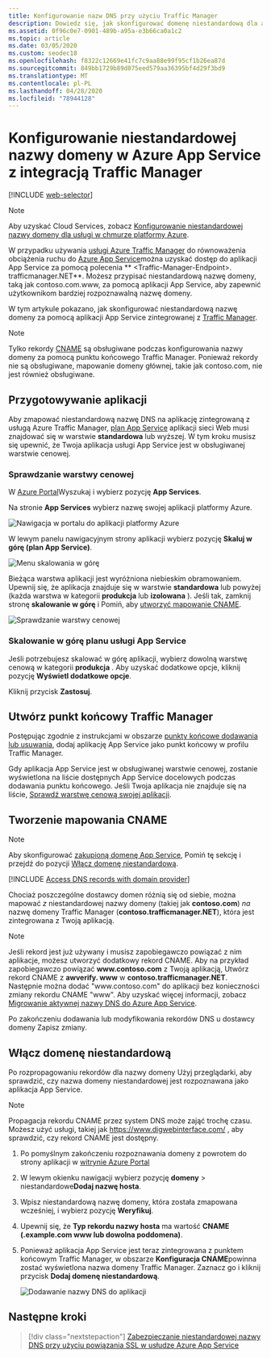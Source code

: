 ```yaml
---
title: Konfigurowanie nazw DNS przy użyciu Traffic Manager
description: Dowiedz się, jak skonfigurować domenę niestandardową dla aplikacji Azure App Service, która integruje się z Traffic Manager na potrzeby równoważenia obciążenia.
ms.assetid: 0f96c0e7-0901-489b-a95a-e3b66ca0a1c2
ms.topic: article
ms.date: 03/05/2020
ms.custom: seodec18
ms.openlocfilehash: f8322c12669e41fc7c9aa88e99f95cf1b26ea87d
ms.sourcegitcommit: 849bb1729b89d075eed579aa36395bf4d29f3bd9
ms.translationtype: MT
ms.contentlocale: pl-PL
ms.lasthandoff: 04/28/2020
ms.locfileid: "78944128"
---
```

# <a name="configure-a-custom-domain-name-in-azure-app-service-with-traffic-manager-integration"></a>Konfigurowanie niestandardowej nazwy domeny w Azure App Service z integracją Traffic Manager

[!INCLUDE [web-selector](../../includes/websites-custom-domain-selector.md)]

> [!NOTE]
> Aby uzyskać Cloud Services, zobacz [Konfigurowanie niestandardowej nazwy domeny dla usługi w chmurze platformy Azure](../cloud-services/cloud-services-custom-domain-name.md).

W przypadku używania [usługi Azure Traffic Manager](/azure/traffic-manager/) do równoważenia obciążenia ruchu do [Azure App Service](overview.md)można uzyskać dostęp do aplikacji App Service za pomocą polecenia ** \<Traffic-Manager-Endpoint>. trafficmanager.NET**. Możesz przypisać niestandardową nazwę domeny, taką jak contoso.com\.www, za pomocą aplikacji App Service, aby zapewnić użytkownikom bardziej rozpoznawalną nazwę domeny.

W tym artykule pokazano, jak skonfigurować niestandardową nazwę domeny za pomocą aplikacji App Service zintegrowanej z [Traffic Manager](../traffic-manager/traffic-manager-overview.md).

> [!NOTE]
> Tylko rekordy [CNAME](https://en.wikipedia.org/wiki/CNAME_record) są obsługiwane podczas konfigurowania nazwy domeny za pomocą punktu końcowego Traffic Manager. Ponieważ rekordy nie są obsługiwane, mapowanie domeny głównej, takie jak contoso.com, nie jest również obsługiwane.
> 

## <a name="prepare-the-app"></a>Przygotowywanie aplikacji

Aby zmapować niestandardową nazwę DNS na aplikację zintegrowaną z usługą Azure Traffic Manager, [plan App Service](https://azure.microsoft.com/pricing/details/app-service/) aplikacji sieci Web musi znajdować się w warstwie **standardowa** lub wyższej. W tym kroku musisz się upewnić, że Twoja aplikacja usługi App Service jest w obsługiwanej warstwie cenowej.

### <a name="check-the-pricing-tier"></a>Sprawdzanie warstwy cenowej

W [Azure Portal](https://portal.azure.com)Wyszukaj i wybierz pozycję **App Services**.

Na stronie **App Services** wybierz nazwę swojej aplikacji platformy Azure.

![Nawigacja w portalu do aplikacji platformy Azure](./media/app-service-web-tutorial-custom-domain/select-app.png)

W lewym panelu nawigacyjnym strony aplikacji wybierz pozycję **Skaluj w górę (plan App Service)**.

![Menu skalowania w górę](./media/app-service-web-tutorial-custom-domain/scale-up-menu.png)

Bieżąca warstwa aplikacji jest wyróżniona niebieskim obramowaniem. Upewnij się, że aplikacja znajduje się w warstwie **standardowa** lub powyżej (każda warstwa w kategorii **produkcja** lub **izolowana** ). Jeśli tak, zamknij stronę **skalowanie w górę** i Pomiń, aby [utworzyć mapowanie CNAME](#create-the-cname-mapping).

![Sprawdzanie warstwy cenowej](./media/app-service-web-tutorial-custom-domain/check-pricing-tier.png)

### <a name="scale-up-the-app-service-plan"></a>Skalowanie w górę planu usługi App Service

Jeśli potrzebujesz skalować w górę aplikacji, wybierz dowolną warstwę cenową w kategorii **produkcja** . Aby uzyskać dodatkowe opcje, kliknij pozycję **Wyświetl dodatkowe opcje**.

Kliknij przycisk **Zastosuj**.

## <a name="create-traffic-manager-endpoint"></a>Utwórz punkt końcowy Traffic Manager

Postępując zgodnie z instrukcjami w obszarze [punkty końcowe dodawania lub usuwania](../traffic-manager/traffic-manager-endpoints.md), dodaj aplikację App Service jako punkt końcowy w profilu Traffic Manager.

Gdy aplikacja App Service jest w obsługiwanej warstwie cenowej, zostanie wyświetlona na liście dostępnych App Service docelowych podczas dodawania punktu końcowego. Jeśli Twoja aplikacja nie znajduje się na liście, [Sprawdź warstwę cenową swojej aplikacji](#prepare-the-app).

## <a name="create-the-cname-mapping"></a>Tworzenie mapowania CNAME
> [!NOTE]
> Aby skonfigurować [zakupioną domenę App Service](manage-custom-dns-buy-domain.md), Pomiń tę sekcję i przejdź do pozycji [Włącz domenę niestandardową](#enable-custom-domain).
> 

[!INCLUDE [Access DNS records with domain provider](../../includes/app-service-web-access-dns-records-no-h.md)]

Chociaż poszczególne dostawcy domen różnią się od siebie, można mapować *z* niestandardowej nazwy domeny (takiej jak **contoso.com**) *na* nazwę domeny Traffic Manager (**contoso.trafficmanager.NET**), która jest zintegrowana z Twoją aplikacją.

> [!NOTE]
> Jeśli rekord jest już używany i musisz zapobiegawczo powiązać z nim aplikacje, możesz utworzyć dodatkowy rekord CNAME. Aby na przykład zapobiegawczo powiązać **www\.contoso.com** z Twoją aplikacją, Utwórz rekord CNAME z **awverify. www** w **contoso.trafficmanager.NET**. Następnie można dodać "www\.contoso.com" do aplikacji bez konieczności zmiany rekordu CNAME "www". Aby uzyskać więcej informacji, zobacz [Migrowanie aktywnej nazwy DNS do Azure App Service](manage-custom-dns-migrate-domain.md).

Po zakończeniu dodawania lub modyfikowania rekordów DNS u dostawcy domeny Zapisz zmiany.

## <a name="enable-custom-domain"></a>Włącz domenę niestandardową
Po rozpropagowaniu rekordów dla nazwy domeny Użyj przeglądarki, aby sprawdzić, czy nazwa domeny niestandardowej jest rozpoznawana jako aplikacja App Service.

> [!NOTE]
> Propagacja rekordu CNAME przez system DNS może zająć trochę czasu. Możesz użyć usługi, takiej jak <a href="https://www.digwebinterface.com/">https://www.digwebinterface.com/</a> , aby sprawdzić, czy rekord CNAME jest dostępny.
> 
> 

1. Po pomyślnym zakończeniu rozpoznawania domeny z powrotem do strony aplikacji w [witrynie Azure Portal](https://portal.azure.com)
2. W lewym okienku nawigacji wybierz pozycję **domeny** > niestandardowe**Dodaj nazwę hosta**.
4. Wpisz niestandardową nazwę domeny, która została zmapowana wcześniej, i wybierz pozycję **Weryfikuj**.
5. Upewnij się, że **Typ rekordu nazwy hosta** ma wartość **CNAME (\.example.com www lub dowolna poddomena)**.

6. Ponieważ aplikacja App Service jest teraz zintegrowana z punktem końcowym Traffic Manager, w obszarze **Konfiguracja CNAME**powinna zostać wyświetlona nazwa domeny Traffic Manager. Zaznacz go i kliknij przycisk **Dodaj domenę niestandardową**.

    ![Dodawanie nazwy DNS do aplikacji](./media/configure-domain-traffic-manager/enable-traffic-manager-domain.png)

## <a name="next-steps"></a>Następne kroki

> [!div class="nextstepaction"]
> [Zabezpieczanie niestandardowej nazwy DNS przy użyciu powiązania SSL w usłudze Azure App Service](configure-ssl-bindings.md)
